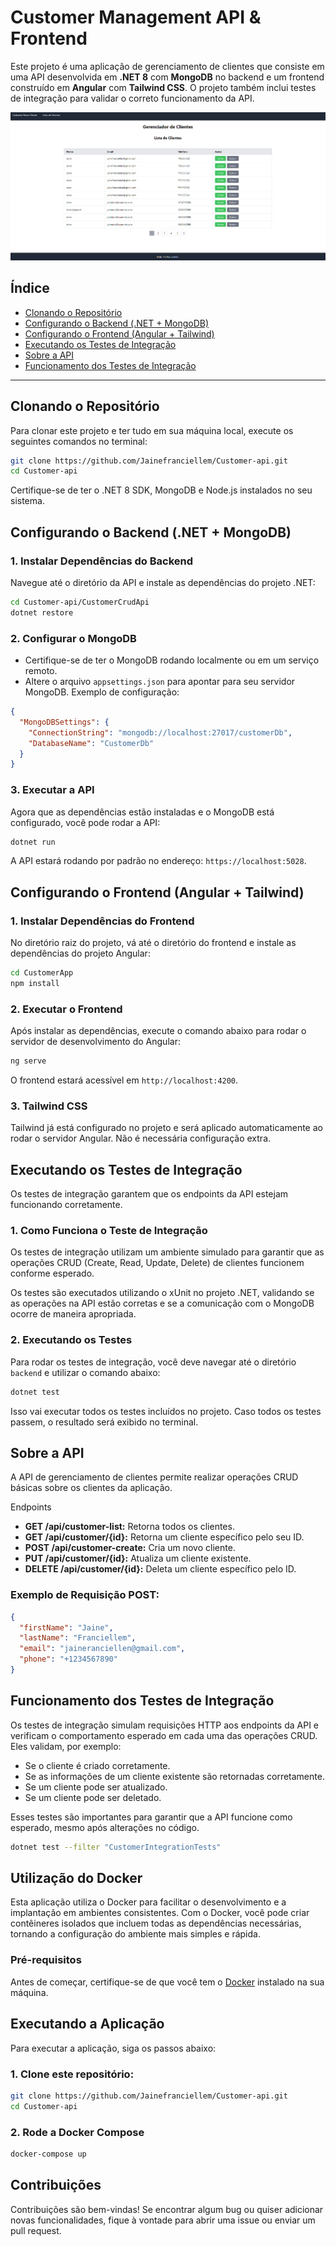 # Customer Management API & Frontend

Este projeto é uma aplicação de gerenciamento de clientes que consiste em uma API desenvolvida em **.NET 8** com **MongoDB** no backend e um frontend construído em **Angular** com **Tailwind CSS**. O projeto também inclui testes de integração para validar o correto funcionamento da API.

![Imagem da Aplicação](./images/image.png)


## Índice

- [Clonando o Repositório](#clonando-o-repositório)
- [Configurando o Backend (.NET + MongoDB)](#configurando-o-backend-net--mongodb)
- [Configurando o Frontend (Angular + Tailwind)](#configurando-o-frontend-angular--tailwind)
- [Executando os Testes de Integração](#executando-os-testes-de-integração)
- [Sobre a API](#sobre-a-api)
- [Funcionamento dos Testes de Integração](#funcionamento-dos-testes-de-integração)

---

## Clonando o Repositório

Para clonar este projeto e ter tudo em sua máquina local, execute os seguintes comandos no terminal:

```bash
git clone https://github.com/Jainefranciellem/Customer-api.git
cd Customer-api
```
Certifique-se de ter o .NET 8 SDK, MongoDB e Node.js instalados no seu sistema.

## Configurando o Backend (.NET + MongoDB)
### 1. Instalar Dependências do Backend

Navegue até o diretório da API e instale as dependências do projeto .NET:

```bash
cd Customer-api/CustomerCrudApi
dotnet restore
```
### 2. Configurar o MongoDB

- Certifique-se de ter o MongoDB rodando localmente ou em um serviço remoto.
- Altere o arquivo ``appsettings.json`` para apontar para seu servidor MongoDB. Exemplo de configuração:

```json
{
  "MongoDBSettings": {
    "ConnectionString": "mongodb://localhost:27017/customerDb",
    "DatabaseName": "CustomerDb"
  }
}
```
### 3. Executar a API
Agora que as dependências estão instaladas e o MongoDB está configurado, você pode rodar a API:

```bash
dotnet run
```
A API estará rodando por padrão no endereço: ``https://localhost:5028``.
## Configurando o Frontend (Angular + Tailwind)

### 1. Instalar Dependências do Frontend

No diretório raiz do projeto, vá até o diretório do frontend e instale as dependências do projeto Angular:

````bash
cd CustomerApp
npm install
````
### 2. Executar o Frontend

Após instalar as dependências, execute o comando abaixo para rodar o servidor de desenvolvimento do Angular:

```bash
ng serve
```
O frontend estará acessível em ``http://localhost:4200``.

### 3. Tailwind CSS

Tailwind já está configurado no projeto e será aplicado automaticamente ao rodar o servidor Angular. Não é necessária configuração extra.

## Executando os Testes de Integração
Os testes de integração garantem que os endpoints da API estejam funcionando corretamente.

### 1. Como Funciona o Teste de Integração

Os testes de integração utilizam um ambiente simulado para garantir que as operações CRUD (Create, Read, Update, Delete) de clientes funcionem conforme esperado.

Os testes são executados utilizando o xUnit no projeto .NET, validando se as operações na API estão corretas e se a comunicação com o MongoDB ocorre de maneira apropriada.

### 2. Executando os Testes

Para rodar os testes de integração, você deve navegar até o diretório `backend` e utilizar o comando abaixo:

```bash
dotnet test
```
Isso vai executar todos os testes incluídos no projeto. Caso todos os testes passem, o resultado será exibido no terminal.

## Sobre a API
A API de gerenciamento de clientes permite realizar operações CRUD básicas sobre os clientes da aplicação.

Endpoints
- **GET /api/customer-list:** Retorna todos os clientes.
- **GET /api/customer/{id}:** Retorna um cliente específico pelo seu ID.
- **POST /api/customer-create:** Cria um novo cliente.
- **PUT /api/customer/{id}:** Atualiza um cliente existente.
- **DELETE /api/customer/{id}:** Deleta um cliente específico pelo ID.

### Exemplo de Requisição POST:
```json
{
  "firstName": "Jaine",
  "lastName": "Franciellem",
  "email": "jaineranciellen@gmail.com",
  "phone": "+1234567890"
}
```
## Funcionamento dos Testes de Integração

Os testes de integração simulam requisições HTTP aos endpoints da API e verificam o comportamento esperado em cada uma das operações CRUD. Eles validam, por exemplo:

- Se o cliente é criado corretamente.
- Se as informações de um cliente existente são retornadas corretamente.
- Se um cliente pode ser atualizado.
- Se um cliente pode ser deletado.

Esses testes são importantes para garantir que a API funcione como esperado, mesmo após alterações no código.

```bash
dotnet test --filter "CustomerIntegrationTests"
```


## Utilização do Docker

Esta aplicação utiliza o Docker para facilitar o desenvolvimento e a implantação em ambientes consistentes. Com o Docker, você pode criar contêineres isolados que incluem todas as dependências necessárias, tornando a configuração do ambiente mais simples e rápida.

### Pré-requisitos

Antes de começar, certifique-se de que você tem o [Docker](https://www.docker.com/get-started) instalado na sua máquina.

## Executando a Aplicação

Para executar a aplicação, siga os passos abaixo:

### 1. Clone este repositório:
```bash
git clone https://github.com/Jainefranciellem/Customer-api.git
cd Customer-api
```

### 2. Rode a Docker Compose

```bash
docker-compose up
```

## Contribuições
Contribuições são bem-vindas! Se encontrar algum bug ou quiser adicionar novas funcionalidades, fique à vontade para abrir uma issue ou enviar um pull request.

